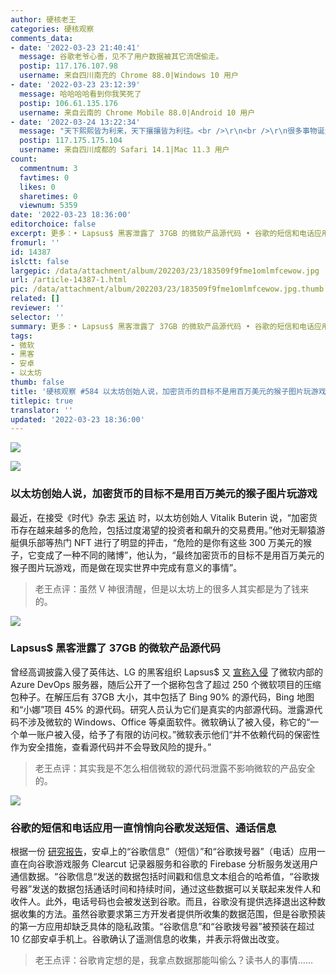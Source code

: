 ```yaml
---
author: 硬核老王
categories: 硬核观察
comments_data:
- date: '2022-03-23 21:40:41'
  message: 谷歌老爷心善，见不了用户数据被其它流氓偷走。
  postip: 117.176.107.98
  username: 来自四川南充的 Chrome 88.0|Windows 10 用户
- date: '2022-03-23 23:12:39'
  message: 哈哈哈哈看到你我笑死了
  postip: 106.61.135.176
  username: 来自云南的 Chrome Mobile 88.0|Android 10 用户
- date: '2022-03-24 13:22:34'
  message: "天下熙熙皆为利来，天下攘攘皆为利往。<br />\r\n<br />\r\n很多事物诞生后的发展是超过创始人本意的，比如加特林机枪，发明者是一名医生。"
  postip: 117.175.175.104
  username: 来自四川成都的 Safari 14.1|Mac 11.3 用户
count:
  commentnum: 3
  favtimes: 0
  likes: 0
  sharetimes: 0
  viewnum: 5359
date: '2022-03-23 18:36:00'
editorchoice: false
excerpt: 更多：• Lapsus$ 黑客泄露了 37GB 的微软产品源代码 • 谷歌的短信和电话应用一直悄悄向谷歌发送短信、通话信息
fromurl: ''
id: 14387
islctt: false
largepic: /data/attachment/album/202203/23/183509f9fme1omlmfcewow.jpg
url: /article-14387-1.html
pic: /data/attachment/album/202203/23/183509f9fme1omlmfcewow.jpg.thumb.jpg
related: []
reviewer: ''
selector: ''
summary: 更多：• Lapsus$ 黑客泄露了 37GB 的微软产品源代码 • 谷歌的短信和电话应用一直悄悄向谷歌发送短信、通话信息
tags:
- 微软
- 黑客
- 安卓
- 以太坊
thumb: false
title: '硬核观察 #584 以太坊创始人说，加密货币的目标不是用百万美元的猴子图片玩游戏'
titlepic: true
translator: ''
updated: '2022-03-23 18:36:00'
---
```


![](/data/attachment/album/202203/23/183509f9fme1omlmfcewow.jpg)


![](/data/attachment/album/202203/23/183519gaeesuucqa5z30ge.jpg)


### 以太坊创始人说，加密货币的目标不是用百万美元的猴子图片玩游戏


最近，在接受《时代》杂志 [采访](https://www.benzinga.com/markets/cryptocurrency/22/03/26212053/the-goal-of-crypto-is-not-to-play-games-with-million-dollar-pictures-of-monkeys-ethereum-f) 时，以太坊创始人 Vitalik Buterin 说，“加密货币存在越来越多的危险，包括过度渴望的投资者和飙升的交易费用。”他对无聊猿游艇俱乐部等热门 NFT 进行了明显的抨击，“危险的是你有这些 300 万美元的猴子，它变成了一种不同的赌博”，他认为，“最终加密货币的目标不是用百万美元的猴子图片玩游戏，而是做在现实世界中完成有意义的事情”。



> 
> 老王点评：虽然 V 神很清醒，但是以太坊上的很多人其实都是为了钱来的。
> 
> 
> 


![](/data/attachment/album/202203/23/183529lm8qm4onkpq4pr8m.jpg)


### Lapsus$ 黑客泄露了 37GB 的微软产品源代码


曾经高调披露入侵了英伟达、LG 的黑客组织 Lapsus$ 又 [宣称入侵](https://www.bleepingcomputer.com/news/microsoft/lapsus-hackers-leak-37gb-of-microsofts-alleged-source-code/) 了微软内部的 Azure DevOps 服务器，随后公开了一个据称包含了超过 250 个微软项目的压缩包种子。在解压后有 37GB 大小，其中包括了 Bing 90% 的源代码，Bing 地图和“小娜”项目 45% 的源代码。研究人员认为它们是真实的内部源代码。泄露源代码不涉及微软的 Windows、Office 等桌面软件。微软确认了被入侵，称它的“一个单一账户被入侵，给予了有限的访问权。”微软表示他们“并不依赖代码的保密性作为安全措施，查看源代码并不会导致风险的提升。”



> 
> 老王点评：其实我是不怎么相信微软的源代码泄露不影响微软的产品安全的。
> 
> 
> 


![](/data/attachment/album/202203/23/183547ghmc444jj8atukih.jpg)


### 谷歌的短信和电话应用一直悄悄向谷歌发送短信、通话信息


根据一份 [研究报告](https://www.theregister.com/2022/03/21/google_messages_gdpr/)，安卓上的“谷歌信息”（短信）”和“谷歌拨号器”（电话）应用一直在向谷歌游戏服务 Clearcut 记录器服务和谷歌的 Firebase 分析服务发送用户通信数据。“谷歌信息“发送的数据包括时间戳和信息文本组合的哈希值，“谷歌拨号器”发送的数据包括通话时间和持续时间，通过这些数据可以关联起来发件人和收件人。此外，电话号码也会被发送到谷歌。而且，谷歌没有提供选择退出这种数据收集的方法。虽然谷歌要求第三方开发者提供所收集的数据范围，但是谷歌预装的第一方应用却缺乏具体的隐私政策。“谷歌信息”和“谷歌拨号器”被预装在超过 10 亿部安卓手机上。谷歌确认了遥测信息的收集，并表示将做出改变。



> 
> 老王点评：谷歌肯定想的是，我拿点数据那能叫偷么？读书人的事情……
> 
> 
>